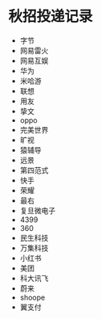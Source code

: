 # 秋招投递记录

- 字节
- 网易雷火
- 网易互娱
- 华为
- 米哈游
- 联想
- 用友
- 挚文
- oppo
- 完美世界
- 旷视
- 猿辅导
- 远景
- 第四范式
- 快手
- 荣耀
- 最右
- 复旦微电子
- 4399
- 360
- 民生科技
- 万集科技
- 小红书
- 美团
- 科大讯飞
- 蔚来
- shoope
- 翼支付
